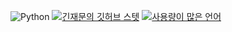 ![Python](https://img.shields.io/badge/Python-3776AB?style=flat-square&logo=Python&logoColor=white)
[![긴재문의 깃허브 스텟](https://github-readme-stats.vercel.app/api?username=jack7313&show_icons=true&theme=github_dark&locale=kr)](https://github.com/anuraghazra/github-readme-stats)
[![사용량이 많은 언어](https://github-readme-stats.vercel.app/api/top-langs/?username=jack7313&show_icons=true&theme=github_dark&locale=kr)](https://github.com/anuraghazra/github-readme-stats)
